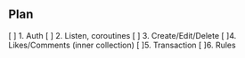 ## Plan

[ ] 1. Auth 
[ ] 2. Listen, coroutines
[ ] 3. Create/Edit/Delete
[ ]4. Likes/Comments (inner collection)
[ ]5. Transaction
[ ]6. Rules